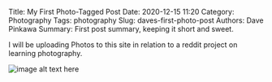 Title: My First Photo-Tagged Post
Date: 2020-12-15 11:20
Category: Photography
Tags: photography
Slug: daves-first-photo-post
Authors: Dave Pinkawa
Summary: First post summary, keeping it short and sweet.

I will be uploading Photos to this site in relation to a reddit project on learning photography.

![image alt text here](https://pinkawa.blob.core.windows.net/pinkawapublicimages/roary.jpg "mouse over caption here")

